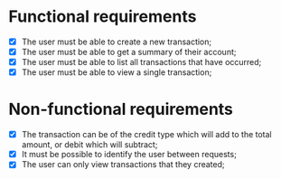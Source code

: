 # Functional requirements

- [x] The user must be able to create a new transaction;
- [x] The user must be able to get a summary of their account;
- [x] The user must be able to list all transactions that have occurred;
- [x] The user must be able to view a single transaction;

# Non-functional requirements

- [x] The transaction can be of the credit type which will add to the total amount, or debit which will subtract;
- [x] It must be possible to identify the user between requests;
- [x] The user can only view transactions that they created;
